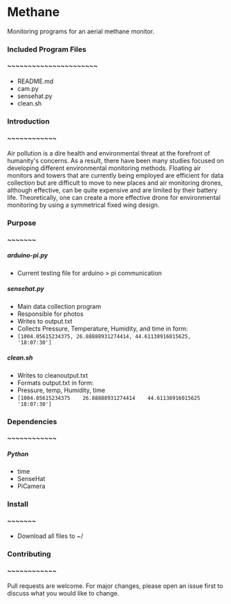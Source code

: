 # Methane
Monitoring programs for an aerial methane monitor.  
  
### Included Program Files  
#### ~~~~~~~~~~~~~~~~~~~~~~  
* README.md  
* cam.py  
* sensehat.py  
* clean.sh  
### Introduction
#### ~~~~~~~~~~~~

Air pollution is a dire health and environmental threat at the forefront of humanity's concerns. As a result, there have been many studies focused on developing different environmental monitoring methods. Floating air monitors and towers that are currently being employed are efficient for data collection but are difficult to move to new places and air monitoring drones, although effective, can be quite expensive and are limited by their battery life. Theoretically, one can create a more effective drone for environmental monitoring by using a symmetrical fixed wing design. 

### Purpose
#### ~~~~~~~
##### arduino-pi.py
* Current testing file for arduino > pi communication
##### sensehat.py    
* Main data collection program 
* Responsible for photos
* Writes to output.txt  
* Collects Pressure, Temperature, Humidity, and time in form:  
* ```[1004.05615234375, 26.88888931274414, 44.61138916015625, '18:07:30']  ```
##### clean.sh    
* Writes to cleanoutput.txt  
* Formats output.txt in form:  
* Pressure,              temp,              Humidity,              time  
* ``` [1004.05615234375    26.88888931274414    44.61138916015625    '18:07:30']  ```

### Dependencies 
#### ~~~~~~~~~~~~
##### Python
* time
* SenseHat
* PiCamera

### Install
#### ~~~~~~~
* Download all files to ~/

### Contributing
#### ~~~~~~~~~~~~
Pull requests are welcome. For major changes, please open an issue first to discuss what you would like to change.

